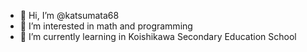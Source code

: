 - 👋 Hi, I’m @katsumata68
- 👀 I’m interested in math and programming
- 🌱 I’m currently learning in Koishikawa Secondary Education School

<!---
katsumata68/katsumata68 is a ✨ special ✨ repository because its `README.md` (this file) appears on your GitHub profile.
You can click the Preview link to take a look at your changes.
--->
